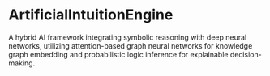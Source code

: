 # ArtificialIntuitionEngine
A hybrid AI framework integrating symbolic reasoning with deep neural networks, utilizing attention-based graph neural networks for knowledge graph embedding and probabilistic logic inference for explainable decision-making.
